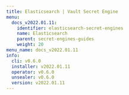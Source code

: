 ```yaml
---
title: Elasticsearch | Vault Secret Engine
menu:
  docs_v2022.01.11:
    identifier: elasticsearch-secret-engines
    name: Elasticsearch
    parent: secret-engines-guides
    weight: 20
menu_name: docs_v2022.01.11
info:
  cli: v0.6.0
  installer: v2022.01.11
  operator: v0.6.0
  unsealer: v0.6.0
  version: v2022.01.11
---
```


